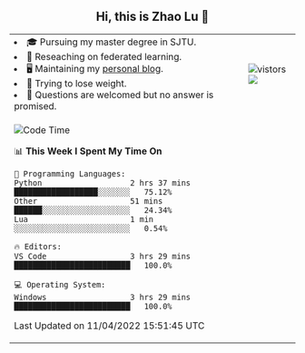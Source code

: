 <h2 align="center"> Hi, this is Zhao Lu 👋</h2>

<table style="overflow:hidden;">
    <tr> 
        <td>
            <li>🎓 Pursuing my master degree in SJTU.</li>
            <li>🌱 Reseaching on federated learning.</li>
            <li>🖥️ Maintaining my <a href="https://ifarewell.xyz">personal blog</a>.</li>
            <li>💪 Trying to lose weight.</li>
            <li>💬 Questions are welcomed but no answer is promised.</li> 
        </td>
        <td>
            <img src="https://visitor-badge.glitch.me/badge?page_id=ifarewell" alt="vistors" />
        <br>
          <img src="https://github-readme-stats.vercel.app/api?username=ifarewell&theme=graywhite&hide=prs,contribs&show_icons=true&hide_border=true&icon_color=CE1D2D&text_color=718096&bg_color=ffffff&hide_title=true" />
        </td>
    </tr>
    <tr>
        <td colspan="2">
            
<!--START_SECTION:waka-->
![Code Time](http://img.shields.io/badge/Code%20Time-135%20hrs%2029%20mins-blue)

📊 **This Week I Spent My Time On** 

```text
💬 Programming Languages: 
Python                   2 hrs 37 mins       ██████████████████░░░░░░░   75.12% 
Other                    51 mins             ██████░░░░░░░░░░░░░░░░░░░   24.34% 
Lua                      1 min               ░░░░░░░░░░░░░░░░░░░░░░░░░   0.54%

🔥 Editors: 
VS Code                  3 hrs 29 mins       █████████████████████████   100.0%

💻 Operating System: 
Windows                  3 hrs 29 mins       █████████████████████████   100.0%

```


 Last Updated on 11/04/2022 15:51:45 UTC
<!--END_SECTION:waka-->
            
</td></tr>
</table>

